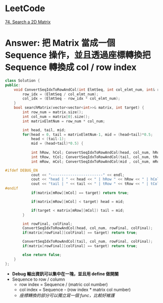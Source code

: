 # LeetCode
[74. Search a 2D Matrix](https://leetcode.com/problems/search-a-2d-matrix/)

# Answer: 把 Matrix 當成一個 Sequence 操作，並且透過座標轉換把 Sequence 轉換成 col / row index
```Cpp
class Solution {
public:
	void ConvertSeqIdxToRowAndCol(int ElmtSeq, int col_elmt_num, int& row_idx, int& col_idx) {
		row_idx = (ElmtSeq / col_elmt_num);
		col_idx = (ElmtSeq - row_idx * col_elmt_num);
	}
	bool searchMatrix(vector<vector<int>>& matrix, int target) {
		int row_num = matrix.size();
		int col_num = matrix[0].size();
		int matrixElmtNum = row_num * col_num;

		int head, tail, mid;
		for(head = 0, tail = matrixElmtNum-1, mid = (head+tail)*0.5;
			head < (tail-1);
			mid = (head+tail)*0.5) {
			
			int hRow, hCol; ConvertSeqIdxToRowAndCol(head, col_num, hRow, hCol);
			int tRow, tCol; ConvertSeqIdxToRowAndCol(tail, col_num, tRow, tCol);
			int mRow, mCol; ConvertSeqIdxToRowAndCol(mid , col_num, mRow, mCol);

#ifdef DEBUG_EN
			cout << "------------------------" << endl;
			cout << "head | " << head << " | hRow " << hRow << " | hCol " << hCol << endl;
			cout << "tail | " << tail << " | tRow " << tRow << " | tCol " << tCol << endl;
#endif
			if(matrix[mRow][mCol] == target) return true;

			if(matrix[mRow][mCol] < target) head = mid;

			if(target < matrix[mRow][mCol]) tail = mid;
		}

		int rowFinal, colFinal;
		ConvertSeqIdxToRowAndCol(head, col_num, rowFinal, colFinal);
		if(matrix[rowFinal][colFinal] == target) return true;

		ConvertSeqIdxToRowAndCol(tail, col_num, rowFinal, colFinal);
		if(matrix[rowFinal][colFinal] == target) return true;

		else return false;
	}
};
``` 
- **Debug 輸出資訊可以集中在一塊，並且用 define 做開關**
- Sequence to row / column
	- row index = Sequence / (matric col number)
	- col index = Sequence - (row index * matrix col number)
	- *座標轉換的部分可以獨立寫一個 func，比較好維護*
